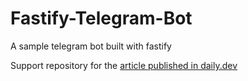 # Fastify-Telegram-Bot
A sample telegram bot built with fastify

Support repository for the [article published in daily.dev](http://https://daily.dev/blog/fastify-telegram-bot "article published in daily.dev")
